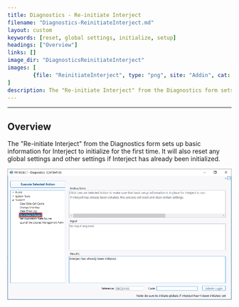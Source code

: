 ```yaml
---
title: Diagnostics - Re-initiate Interject
filename: "Diagnostics-ReinitiateInterject.md"
layout: custom
keywords: [reset, global settings, initialize, setup]
headings: ["Overview"]
links: []
image_dir: "DiagnosticsReinitiateInterject"
images: [
    	{file: "ReinitiateInterject", type: "png", site: "Addin", cat: "Diagnostics", sub: "Re-initiate Interject", report: "", ribbon: "", config: ""}
]
description: The "Re-initiate Interject" from the Diagnostics form sets up basic information for Interject to initialize for the first time. It will also reset any global settings and other settings if Interject has already been initialized.
---
```

* * *

## Overview

The "Re-initiate Interject" from the Diagnostics form sets up basic information for Interject to initialize for the first time. It will also reset any global settings and other settings if Interject has already been initialized.

![](/images/DiagnosticsReinitiateInterject/ReinitiateInterject.png)
<br>
